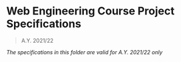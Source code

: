 # Web Engineering Course Project Specifications
> A.Y. 2021/22

*The specifications in this folder are valid for A.Y. 2021/22 only*
